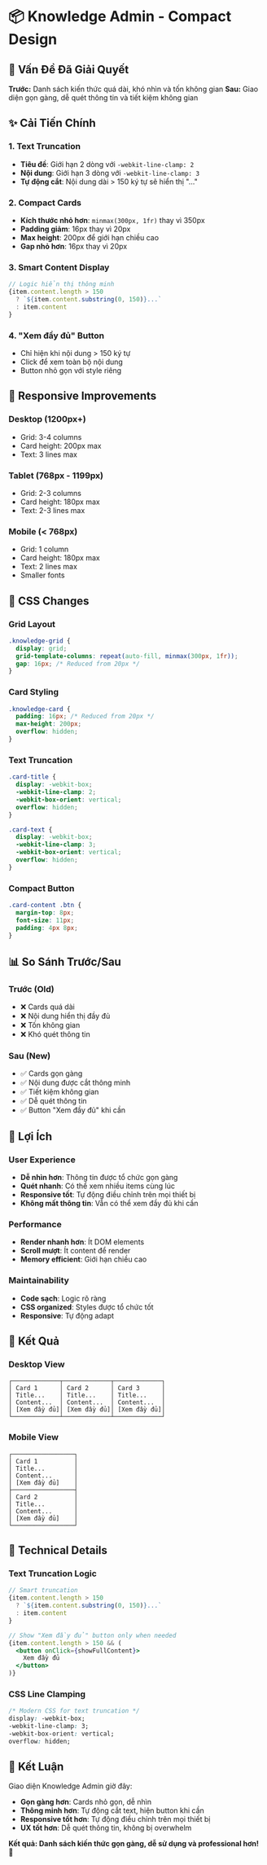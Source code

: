 # 📦 Knowledge Admin - Compact Design

## 🎯 Vấn Đề Đã Giải Quyết

**Trước:** Danh sách kiến thức quá dài, khó nhìn và tốn không gian
**Sau:** Giao diện gọn gàng, dễ quét thông tin và tiết kiệm không gian

## ✨ Cải Tiến Chính

### **1. Text Truncation**
- **Tiêu đề**: Giới hạn 2 dòng với `-webkit-line-clamp: 2`
- **Nội dung**: Giới hạn 3 dòng với `-webkit-line-clamp: 3`
- **Tự động cắt**: Nội dung dài > 150 ký tự sẽ hiển thị "..."

### **2. Compact Cards**
- **Kích thước nhỏ hơn**: `minmax(300px, 1fr)` thay vì 350px
- **Padding giảm**: 16px thay vì 20px
- **Max height**: 200px để giới hạn chiều cao
- **Gap nhỏ hơn**: 16px thay vì 20px

### **3. Smart Content Display**
```jsx
// Logic hiển thị thông minh
{item.content.length > 150 
  ? `${item.content.substring(0, 150)}...` 
  : item.content
}
```

### **4. "Xem đầy đủ" Button**
- Chỉ hiện khi nội dung > 150 ký tự
- Click để xem toàn bộ nội dung
- Button nhỏ gọn với style riêng

## 📱 Responsive Improvements

### **Desktop (1200px+)**
- Grid: 3-4 columns
- Card height: 200px max
- Text: 3 lines max

### **Tablet (768px - 1199px)**
- Grid: 2-3 columns  
- Card height: 180px max
- Text: 2-3 lines max

### **Mobile (< 768px)**
- Grid: 1 column
- Card height: 180px max
- Text: 2 lines max
- Smaller fonts

## 🎨 CSS Changes

### **Grid Layout**
```css
.knowledge-grid {
  display: grid;
  grid-template-columns: repeat(auto-fill, minmax(300px, 1fr));
  gap: 16px; /* Reduced from 20px */
}
```

### **Card Styling**
```css
.knowledge-card {
  padding: 16px; /* Reduced from 20px */
  max-height: 200px;
  overflow: hidden;
}
```

### **Text Truncation**
```css
.card-title {
  display: -webkit-box;
  -webkit-line-clamp: 2;
  -webkit-box-orient: vertical;
  overflow: hidden;
}

.card-text {
  display: -webkit-box;
  -webkit-line-clamp: 3;
  -webkit-box-orient: vertical;
  overflow: hidden;
}
```

### **Compact Button**
```css
.card-content .btn {
  margin-top: 8px;
  font-size: 11px;
  padding: 4px 8px;
}
```

## 📊 So Sánh Trước/Sau

### **Trước (Old)**
- ❌ Cards quá dài
- ❌ Nội dung hiển thị đầy đủ
- ❌ Tốn không gian
- ❌ Khó quét thông tin

### **Sau (New)**
- ✅ Cards gọn gàng
- ✅ Nội dung được cắt thông minh
- ✅ Tiết kiệm không gian
- ✅ Dễ quét thông tin
- ✅ Button "Xem đầy đủ" khi cần

## 🚀 Lợi Ích

### **User Experience**
- **Dễ nhìn hơn**: Thông tin được tổ chức gọn gàng
- **Quét nhanh**: Có thể xem nhiều items cùng lúc
- **Responsive tốt**: Tự động điều chỉnh trên mọi thiết bị
- **Không mất thông tin**: Vẫn có thể xem đầy đủ khi cần

### **Performance**
- **Render nhanh hơn**: Ít DOM elements
- **Scroll mượt**: Ít content để render
- **Memory efficient**: Giới hạn chiều cao

### **Maintainability**
- **Code sạch**: Logic rõ ràng
- **CSS organized**: Styles được tổ chức tốt
- **Responsive**: Tự động adapt

## 🎯 Kết Quả

### **Desktop View**
```
┌─────────────┬─────────────┬─────────────┐
│ Card 1      │ Card 2      │ Card 3      │
│ Title...    │ Title...    │ Title...    │
│ Content...  │ Content...  │ Content...  │
│ [Xem đầy đủ]│ [Xem đầy đủ]│ [Xem đầy đủ]│
└─────────────┴─────────────┴─────────────┘
```

### **Mobile View**
```
┌─────────────────┐
│ Card 1          │
│ Title...        │
│ Content...      │
│ [Xem đầy đủ]    │
├─────────────────┤
│ Card 2          │
│ Title...        │
│ Content...      │
│ [Xem đầy đủ]    │
└─────────────────┘
```

## 🔧 Technical Details

### **Text Truncation Logic**
```jsx
// Smart truncation
{item.content.length > 150 
  ? `${item.content.substring(0, 150)}...` 
  : item.content
}

// Show "Xem đầy đủ" button only when needed
{item.content.length > 150 && (
  <button onClick={showFullContent}>
    Xem đầy đủ
  </button>
)}
```

### **CSS Line Clamping**
```css
/* Modern CSS for text truncation */
display: -webkit-box;
-webkit-line-clamp: 3;
-webkit-box-orient: vertical;
overflow: hidden;
```

## 🎉 Kết Luận

Giao diện Knowledge Admin giờ đây:
- **Gọn gàng hơn**: Cards nhỏ gọn, dễ nhìn
- **Thông minh hơn**: Tự động cắt text, hiện button khi cần
- **Responsive tốt hơn**: Tự động điều chỉnh trên mọi thiết bị
- **UX tốt hơn**: Dễ quét thông tin, không bị overwhelm

**Kết quả: Danh sách kiến thức gọn gàng, dễ sử dụng và professional hơn!** 🚀
